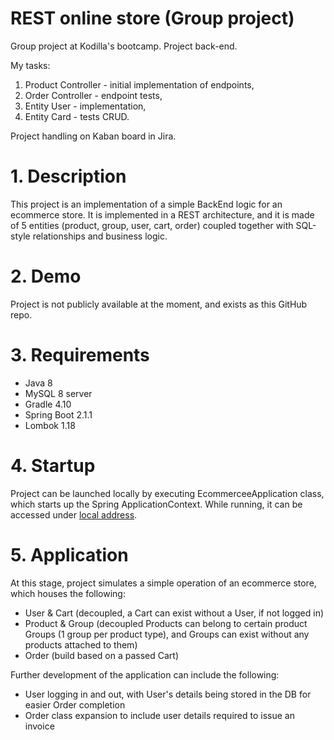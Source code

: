 # REST online store (Group project)

Group project at Kodilla's bootcamp.
Project back-end.

My tasks:
  1) Product Controller - initial implementation of endpoints,
  2) Order Controller - endpoint tests, 
  3) Entity User - implementation, 
  4) Entity Card - tests CRUD.
 
Project handling on Kaban board in Jira.


# 1. Description

This project is an implementation of a simple BackEnd logic for an ecommerce store. 
It is implemented in a REST architecture, and it is made of 5 entities (product, group, user, cart, order) 
coupled together with SQL-style relationships and business logic.

# 2. Demo

Project is not publicly available at the moment, and exists as this GitHub repo.

# 3. Requirements

- Java 8
- MySQL 8 server
- Gradle 4.10
- Spring Boot 2.1.1
- Lombok 1.18

# 4. Startup

Project can be launched locally by executing EcommerceeApplication class, which starts up the Spring ApplicationContext.
While running, it can be accessed under [local address](http://localhost:8080).

# 5. Application

At this stage, project simulates a simple operation of an ecommerce store, which houses the following:
- User & Cart (decoupled, a Cart can exist without a User, if not logged in)
- Product & Group (decoupled Products can belong to certain product Groups (1 group per product type), 
and Groups can exist without any products attached to them)
- Order (build based on a passed Cart)

Further development of the application can include the following:
- User logging in and out, with User's details being stored in the DB for easier Order completion
- Order class expansion to include user details required to issue an invoice
